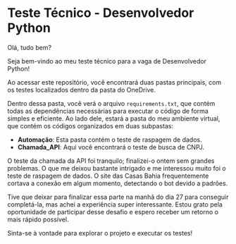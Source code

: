 <h1>Teste Técnico - Desenvolvedor Python</h1>

<p>Olá, tudo bem?</p>

<p>Seja bem-vindo ao meu teste técnico para a vaga de Desenvolvedor Python!</p>

<p>Ao acessar este repositório, você encontrará duas pastas principais, com os testes localizados dentro da pasta do OneDrive.</p>

<p>Dentro dessa pasta, você verá o arquivo <code>requirements.txt</code>, que contém todas as dependências necessárias para executar o código de forma simples e eficiente. Ao lado dele, estará a pasta do meu ambiente virtual, que contém os códigos organizados em duas subpastas:</p>

<ul>
    <li><strong>Automação</strong>: Esta pasta contém o teste de raspagem de dados.</li>
    <li><strong>Chamada_API</strong>: Aqui você encontrará o teste de busca de CNPJ.</li>
</ul>

<p>O teste da chamada da API foi tranquilo; finalizei-o ontem sem grandes problemas. O que me deixou bastante intrigado e me interessou muito foi o teste de raspagem de dados. O site das Casas Bahia frequentemente cortava a conexão em algum momento, detectando o bot devido a padrões.</p>

<p>Tive que deixar para finalizar essa parte na manhã do dia 27 para conseguir completá-la, mas achei a experiência super interessante. Estou grato pela oportunidade de participar desse desafio e espero receber um retorno o mais rápido possível.</p>

<p>Sinta-se à vontade para explorar o projeto e executar os testes!</p>
